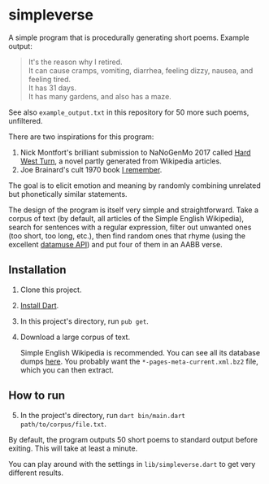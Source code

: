 # simpleverse

A simple program that is procedurally generating short poems. Example output:

> It's the reason why I retired.<br>
> It can cause cramps, vomiting, diarrhea, feeling dizzy, nausea, and feeling tired.<br>
> It has 31 days.<br>
> It has many gardens, and also has a maze.<br>

See also `example_output.txt` in this repository for 50 more such poems, unfiltered.

There are two inspirations for this program:

1. Nick Montfort's brilliant submission to NaNoGenMo 2017 called [Hard West Turn](https://github.com/NaNoGenMo/2017/issues/119), a novel partly generated from Wikipedia articles.
2. Joe Brainard's cult 1970 book [I remember](https://www.goodreads.com/book/show/1058074.I_Remember).

The goal is to elicit emotion and meaning by randomly combining unrelated but phonetically similar statements.

The design of the program is itself very simple and straightforward. Take a corpus of text (by default, all articles of the Simple English Wikipedia), search for sentences with a regular expression, filter out unwanted ones (too short, too long, etc.), then find random ones that rhyme (using the excellent [datamuse API](https://www.datamuse.com/api/)) and put four of them in an AABB verse.

## Installation

1. Clone this project.
2. [Install Dart](https://www.dartlang.org/install).
3. In this project's directory, run `pub get`.
4. Download a large corpus of text.

   Simple English Wikipedia is recommended. You can see all its database dumps [here](https://dumps.wikimedia.org/simplewiki/). You probably want the `*-pages-meta-current.xml.bz2` file, which you can then extract.

## How to run

5. In the project's directory, run `dart bin/main.dart path/to/corpus/file.txt`.

By default, the program outputs 50 short poems to standard output before exiting. This will take at least a minute.

You can play around with the settings in `lib/simpleverse.dart` to get very different results.
